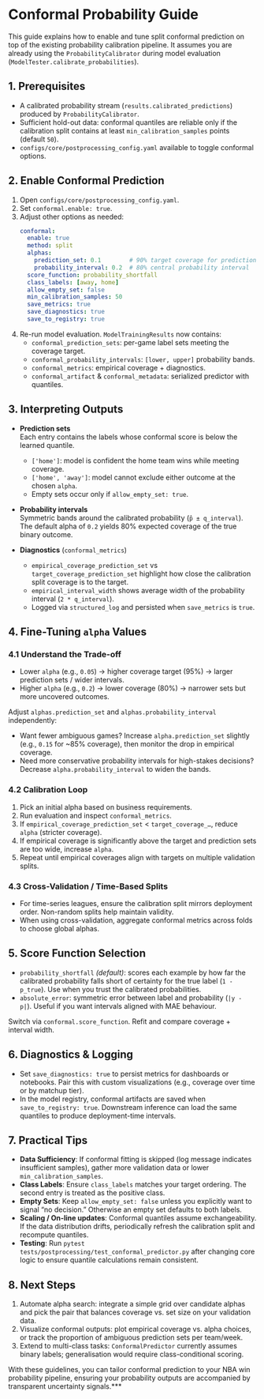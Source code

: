 # Conformal Probability Guide

This guide explains how to enable and tune split conformal prediction on top of the existing probability calibration pipeline. It assumes you are already using the `ProbabilityCalibrator` during model evaluation (`ModelTester.calibrate_probabilities`).

## 1. Prerequisites
- A calibrated probability stream (`results.calibrated_predictions`) produced by `ProbabilityCalibrator`.
- Sufficient hold-out data: conformal quantiles are reliable only if the calibration split contains at least `min_calibration_samples` points (default `50`).
- `configs/core/postprocessing_config.yaml` available to toggle conformal options.

## 2. Enable Conformal Prediction

1. Open `configs/core/postprocessing_config.yaml`.
2. Set `conformal.enable: true`.
3. Adjust other options as needed:
   ```yaml
   conformal:
     enable: true
     method: split
     alphas:
       prediction_set: 0.1        # 90% target coverage for prediction sets
       probability_interval: 0.2  # 80% central probability interval
     score_function: probability_shortfall
     class_labels: [away, home]
     allow_empty_set: false
     min_calibration_samples: 50
     save_metrics: true
     save_diagnostics: true
     save_to_registry: true
   ```
4. Re-run model evaluation. `ModelTrainingResults` now contains:
   - `conformal_prediction_sets`: per-game label sets meeting the coverage target.
   - `conformal_probability_intervals`: `[lower, upper]` probability bands.
   - `conformal_metrics`: empirical coverage + diagnostics.
   - `conformal_artifact` & `conformal_metadata`: serialized predictor with quantiles.

## 3. Interpreting Outputs

- **Prediction sets**  
  Each entry contains the labels whose conformal score is below the learned quantile.  
  - `['home']`: model is confident the home team wins while meeting coverage.
  - `['home', 'away']`: model cannot exclude either outcome at the chosen `alpha`.
  - Empty sets occur only if `allow_empty_set: true`.

- **Probability intervals**  
  Symmetric bands around the calibrated probability (`p̂ ± q_interval`). The default alpha of `0.2` yields 80% expected coverage of the true binary outcome.

- **Diagnostics** (`conformal_metrics`)
  - `empirical_coverage_prediction_set` vs `target_coverage_prediction_set` highlight how close the calibration split coverage is to the target.
  - `empirical_interval_width` shows average width of the probability interval (`2 * q_interval`).
  - Logged via `structured_log` and persisted when `save_metrics` is `true`.

## 4. Fine-Tuning `alpha` Values

### 4.1 Understand the Trade-off
- Lower `alpha` (e.g., `0.05`) → higher coverage target (95%) → larger prediction sets / wider intervals.
- Higher `alpha` (e.g., `0.2`) → lower coverage (80%) → narrower sets but more uncovered outcomes.

Adjust `alphas.prediction_set` and `alphas.probability_interval` independently:
- Want fewer ambiguous games? Increase `alpha.prediction_set` slightly (e.g., `0.15` for ~85% coverage), then monitor the drop in empirical coverage.
- Need more conservative probability intervals for high-stakes decisions? Decrease `alpha.probability_interval` to widen the bands.

### 4.2 Calibration Loop
1. Pick an initial alpha based on business requirements.
2. Run evaluation and inspect `conformal_metrics`.
3. If `empirical_coverage_prediction_set` < `target_coverage_…`, reduce `alpha` (stricter coverage).
4. If empirical coverage is significantly above the target and prediction sets are too wide, increase `alpha`.
5. Repeat until empirical coverages align with targets on multiple validation splits.

### 4.3 Cross-Validation / Time-Based Splits
- For time-series leagues, ensure the calibration split mirrors deployment order. Non-random splits help maintain validity.
- When using cross-validation, aggregate conformal metrics across folds to choose global alphas.

## 5. Score Function Selection

- `probability_shortfall` *(default)*: scores each example by how far the calibrated probability falls short of certainty for the true label (`1 - p_true`). Use when you trust the calibrated probabilities.
- `absolute_error`: symmetric error between label and probability (`|y - p|`). Useful if you want intervals aligned with MAE behaviour.

Switch via `conformal.score_function`. Refit and compare coverage + interval width.

## 6. Diagnostics & Logging

- Set `save_diagnostics: true` to persist metrics for dashboards or notebooks. Pair this with custom visualizations (e.g., coverage over time or by matchup tier).
- In the model registry, conformal artifacts are saved when `save_to_registry: true`. Downstream inference can load the same quantiles to produce deployment-time intervals.

## 7. Practical Tips

- **Data Sufficiency**: If conformal fitting is skipped (log message indicates insufficient samples), gather more validation data or lower `min_calibration_samples`.
- **Class Labels**: Ensure `class_labels` matches your target ordering. The second entry is treated as the positive class.
- **Empty Sets**: Keep `allow_empty_set: false` unless you explicitly want to signal “no decision.” Otherwise an empty set defaults to both labels.
- **Scaling / On-line updates**: Conformal quantiles assume exchangeability. If the data distribution drifts, periodically refresh the calibration split and recompute quantiles.
- **Testing**: Run `pytest tests/postprocessing/test_conformal_predictor.py` after changing core logic to ensure quantile calculations remain consistent.

## 8. Next Steps

1. Automate alpha search: integrate a simple grid over candidate alphas and pick the pair that balances coverage vs. set size on your validation data.
2. Visualize conformal outputs: plot empirical coverage vs. alpha choices, or track the proportion of ambiguous prediction sets per team/week.
3. Extend to multi-class tasks: `ConformalPredictor` currently assumes binary labels; generalisation would require class-conditional scoring.

With these guidelines, you can tailor conformal prediction to your NBA win probability pipeline, ensuring your probability outputs are accompanied by transparent uncertainty signals.***
